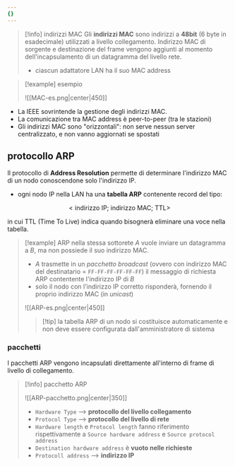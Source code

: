 ```yaml
---
{}
---
```


>[!info] indirizzi MAC
>Gli **indirizzi MAC** sono indirizzi a **48bit** (6 byte in esadecimale) utilizzati a livello collegamento. Indirizzo MAC di sorgente e destinazione del frame vengono aggiunti al momento dell'incapsulamento di un datagramma del livello rete.
>- ciascun adattatore LAN ha il suo MAC address

>[!example] esempio 
>
>![[MAC-es.png|center|450]]

- La IEEE sovrintende la gestione degli indirizzi MAC.
- La comunicazione tra MAC address è peer-to-peer (tra le stazioni)
- Gli indirizzi MAC sono "orizzontali": non serve nessun server centralizzato, e non vanno aggiornati se spostati

## protocollo ARP
Il protocollo di **Address Resolution** permette di determinare l'indirizzo MAC di un nodo conoscendone solo l'indirizzo IP.
- ogni nodo IP nella LAN ha una **tabella ARP** contenente record del tipo:

$$
<\text{indirizzo IP; indirizzo MAC; TTL}>
$$

in cui $\text{TTL}$ (Time To Live) indica quando bisognerà eliminare una voce nella tabella.

>[!example] ARP nella stessa sottorete
>$A$ vuole inviare un datagramma a $B$, ma non possiede il suo indirizzo MAC.
>- $A$ trasmette in un *pacchetto broadcast* (ovvero con indirizzo MAC del destinatario = `FF-FF-FF-FF-FF-FF`) il messaggio di richiesta ARP contentente l'indirizzo IP di $B$
>- solo il nodo con l'indirizzo IP corretto risponderà, fornendo il proprio indirizzo MAC (in *unicast*)
>
>![[ARP-es.png|center|450]]
>
>>[!tip] la tabella ARP di un nodo si costituisce automaticamente e non deve essere configurata dall'amministratore di sistema

### pacchetti
I pacchetti ARP vengono incapsulati direttamente all'interno di frame di livello di collegamento.

>[!info] pacchetto ARP
>
>![[ARP-pacchetto.png|center|350]]
>
>- `Hardware Type` ⟶ **protocollo del livello collegamento** 
>- `Protocol Type` ⟶ **protocollo del livello di rete**
>- `Hardware length` e `Protocol length` fanno riferimento rispettivamente a `Source hardware address` e `Source protocol address`
>- `Destination hardware address` è **vuoto nelle richieste**
>- `Protocoll address` ⟶ **indirizzo IP**
